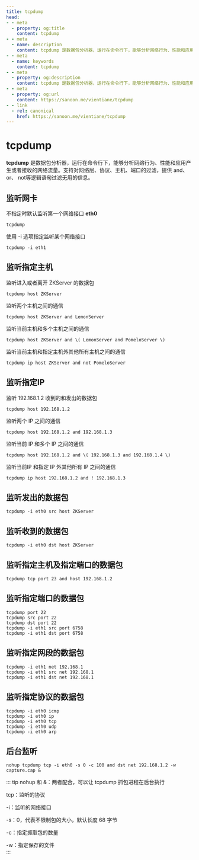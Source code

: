 ```yaml
---
title: tcpdump
head:
- - meta
  - property: og:title
    content: tcpdump
- - meta
  - name: description
    content: tcpdump 是数据包分析器，运行在命令行下，能够分析网络行为、性能和应用产生或者接收的网络流量。支持对网络层、协议、主机、端口的过滤，提供 and、 or、 not等逻辑语句过滤无用的信息。
- - meta
  - name: keywords
    content: tcpdump
- - meta
  - property: og:description
    content: tcpdump 是数据包分析器，运行在命令行下，能够分析网络行为、性能和应用产生或者接收的网络流量。支持对网络层、协议、主机、端口的过滤，提供 and、 or、 not等逻辑语句过滤无用的信息。
- - meta
  - property: og:url
    content: https://sanoon.me/vientiane/tcpdump
- - link
  - rel: canonical
    href: https://sanoon.me/vientiane/tcpdump
---
```


# tcpdump

**tcpdump** 是数据包分析器，运行在命令行下，能够分析网络行为、性能和应用产生或者接收的网络流量。支持对网络层、协议、主机、端口的过滤，提供 and、 or、 not等逻辑语句过滤无用的信息。

## 监听网卡

不指定时默认监听第一个网络接口 **eth0**
```shell
tcpdump 
```

使用 -i 选项指定监听某个网络接口
```shell
tcpdump -i eth1
```

## 监听指定主机

监听进入或者离开 ZKServer 的数据包

```shell
tcpdump host ZKServer
```

监听两个主机之间的通信

```shell
tcpdump host ZKServer and LemonServer
```

监听当前主机和多个主机之间的通信

```shell
tcpdump host ZKServer and \( LemonServer and PomeloServer \)
```

监听当前主机和指定主机外其他所有主机之间的通信

```shell
tcpdump ip host ZKServer and not PomeloServer
```

## 监听指定IP

监听 192.168.1.2 收到的和发出的数据包
```shell
tcpdump host 192.168.1.2
```

监听两个 IP 之间的通信

```shell
tcpdump host 192.168.1.2 and 192.168.1.3
```

监听当前 IP 和多个 IP 之间的通信

```shell
tcpdump host 192.168.1.2 and \( 192.168.1.3 and 192.168.1.4 \)
```

监听当前IP 和指定 IP 外其他所有 IP 之间的通信

```shell
tcpdump ip host 192.168.1.2 and ! 192.168.1.3
```

## 监听发出的数据包

```shell
tcpdump -i eth0 src host ZKServer
```

## 监听收到的数据包

```shell
tcpdump -i eth0 dst host ZKServer
```

## 监听指定主机及指定端口的数据包

```shell
tcpdump tcp port 23 and host 192.168.1.2
```

## 监听指定端口的数据包

```shell
tcpdump port 22
tcpdump src port 22
tcpdump dst port 22
tcpdump -i eth1 src port 6758
tcpdump -i eth1 dst port 6758
```

## 监听指定网段的数据包

```shell
tcpdump -i eth1 net 192.168.1
tcpdump -i eth1 src net 192.168.1
tcpdump -i eth1 dst net 192.168.1
```

## 监听指定协议的数据包

```shell
tcpdump -i eth0 icmp
tcpdump -i eth0 ip
tcpdump -i eth0 tcp
tcpdump -i eth0 udp
tcpdump -i eth0 arp
```

## 后台监听

```shell
nohup tcpdump tcp -i eth0 -s 0 -c 100 and dst net 192.168.1.2 -w capture.cap &
```
    
::: tip
nohup 和 &：两者配合，可以让  tcpdump 抓包进程在后台执行    

tcp：监听的协议    

-i：监听的网络接口     

-s：0，代表不限制包的大小，默认长度 68 字节    

-c：指定抓取包的数量    

-w：指定保存的文件    
:::

    
    


